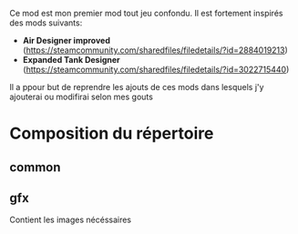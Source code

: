 Ce mod est mon premier mod tout jeu confondu. Il est fortement inspirés des mods suivants:
- **Air Designer improved** (https://steamcommunity.com/sharedfiles/filedetails/?id=2884019213)
- **Expanded Tank Designer** (https://steamcommunity.com/sharedfiles/filedetails/?id=3022715440)

Il a ppour but de reprendre les ajouts de ces mods dans lesquels j'y ajouterai ou modifirai selon mes gouts

# Composition du répertoire
## common


## gfx
Contient les images nécéssaires

## 